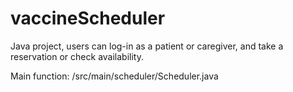 # vaccineScheduler
Java project, users can log-in as a patient or caregiver, and take a reservation or check availability.

Main function: /src/main/scheduler/Scheduler.java 
